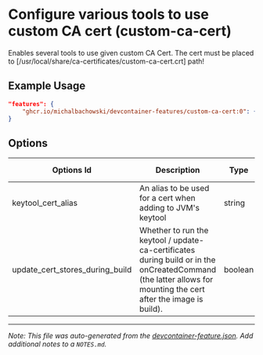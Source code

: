 
# Configure various tools to use custom CA cert (custom-ca-cert)

Enables several tools to use given custom CA Cert. The cert must be placed to [/usr/local/share/ca-certificates/custom-ca-cert.crt] path!

## Example Usage

```json
"features": {
    "ghcr.io/michalbachowski/devcontainer-features/custom-ca-cert:0": {}
}
```

## Options

| Options Id | Description | Type | Default Value |
|-----|-----|-----|-----|
| keytool_cert_alias | An alias to be used for a cert when adding to JVM's keytool | string | CustomCA |
| update_cert_stores_during_build | Whether to run the keytool / update-ca-certificates during build or in the onCreatedCommand (the latter allows for mounting the cert after the image is build). | boolean | false |



---

_Note: This file was auto-generated from the [devcontainer-feature.json](https://github.com/michalbachowski/devcontainer-features/blob/main/src/custom-ca-cert/devcontainer-feature.json).  Add additional notes to a `NOTES.md`._
